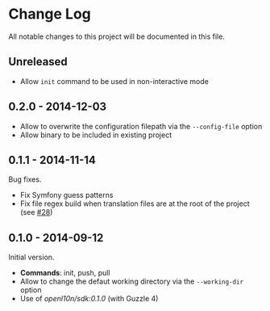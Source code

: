 # Change Log

All notable changes to this project will be documented in this file.

## Unreleased

- Allow `init` command to be used in non-interactive mode

## 0.2.0 - 2014-12-03

- Allow to overwrite the configuration filepath via the `--config-file` option
- Allow binary to be included in existing project

## 0.1.1 - 2014-11-14

Bug fixes.

- Fix Symfony guess patterns
- Fix file regex build when translation files are at the root of the project (see [#28](https://github.com/openl10n/openl10n-cli/issues/28))

## 0.1.0 - 2014-09-12

Initial version.

- **Commands**: init, push, pull
- Allow to change the defaut working directory via the `--working-dir` option
- Use of *openl10n/sdk:0.1.0* (with Guzzle 4)
